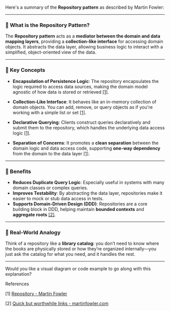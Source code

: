 Here's a summary of the **Repository pattern** as described by Martin Fowler:

---

### 🔹 What is the Repository Pattern?

The **Repository pattern** acts as a **mediator between the domain and data mapping layers**, providing a **collection-like interface** for accessing domain objects. It abstracts the data layer, allowing business logic to interact with a simplified, object-oriented view of the data.

---

### 🔹 Key Concepts

- **Encapsulation of Persistence Logic**: The repository encapsulates the logic required to access data sources, making the domain model agnostic of how data is stored or retrieved [[1]](https://martinfowler.com/eaaCatalog/repository.html).
    
- **Collection-Like Interface**: It behaves like an in-memory collection of domain objects. You can add, remove, or query objects as if you're working with a simple list or set [[1]](https://martinfowler.com/eaaCatalog/repository.html).
    
- **Declarative Querying**: Clients construct queries declaratively and submit them to the repository, which handles the underlying data access logic [[1]](https://martinfowler.com/eaaCatalog/repository.html).
    
- **Separation of Concerns**: It promotes a **clean separation** between the domain logic and data access code, supporting **one-way dependency** from the domain to the data layer [[1]](https://martinfowler.com/eaaCatalog/repository.html).
    

---

### 🔹 Benefits

- **Reduces Duplicate Query Logic**: Especially useful in systems with many domain classes or complex queries.
- **Improves Testability**: By abstracting the data layer, repositories make it easier to mock or stub data access in tests.
- **Supports Domain-Driven Design (DDD)**: Repositories are a core building block in DDD, helping maintain **bounded contexts** and **aggregate roots** [[2]](https://martinfowler.com/articles/20250806-links.html).

---

### 🔹 Real-World Analogy

Think of a repository like a **library catalog**: you don’t need to know where the books are physically stored or how they’re organized internally—you just ask the catalog for what you need, and it handles the rest.

---

Would you like a visual diagram or code example to go along with this explanation?

  
References

[1] [Repository - Martin Fowler](https://martinfowler.com/eaaCatalog/repository.html)

[2] [Quick but worthwhile links - martinfowler.com](https://martinfowler.com/articles/20250806-links.html)